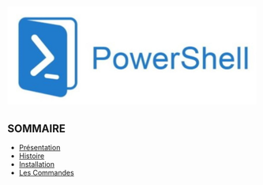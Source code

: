 # ![](powershell.jpg)
## SOMMAIRE 
- [Présentation]()
- [Histoire]()
- [Installation]()
- [Les Commandes]()
  